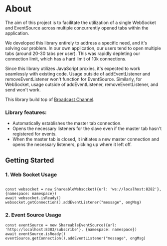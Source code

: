 About
===

The aim of this project is to facilitate the utilization of a single WebSocket and EventSource across multiple
concurrently opened tabs within the application.

We developed this library entirely to address a specific need, and it's solving our problem. In our own application, our
users tend to open multiple tabs (around 20-30 tabs per user). This was rapidly depleting our connection limit, which
has a hard limit of 10k connections.

Since this library utilizes JavaScript proxies, it's expected to work seamlessly with existing code. Usage outside of
addEventListener and removeEventListener won't function for EventSource. Similarly, for WebSocket, usage outside of
addEventListener, removeEventListener, and send won't work.

This library build top of [Broadcast Channel](https://github.com/pubkey/broadcast-channel).


### Library features:

- Automatically establishes the master tab connection.
- Opens the necessary listeners for the slave even if the master tab hasn't registered for events.
- When the master tab is closed, it initiates a new master connection and opens the necessary listeners, picking up where it left off.


## Getting Started

### 1. Web Socket Usage

```

const websocket = new ShareableWebsocket({url: 'ws://localhost:8282'}, {namespace: namespace})
await websocket.isReady()
websocket.getConnection().addEventListener("message", ongMsg)

```

### 2. Event Source Usage

```
const eventSource = new ShareableEventSource({url: 'http://localhost:8383/subscribe'}, {namespace: namespace})
await eventSource.isReady()
eventSource.getConnection().addEventListener("message", ongMsg)
```
